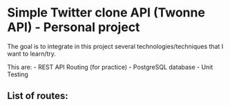 # Simple Twitter clone API (Twonne API) - Personal project

The goal is to integrate in this project several technologies/techniques that I want to learn/try.

This are:
    - REST API Routing (for practice)
    - PostgreSQL database
    - Unit Testing

## List of routes: